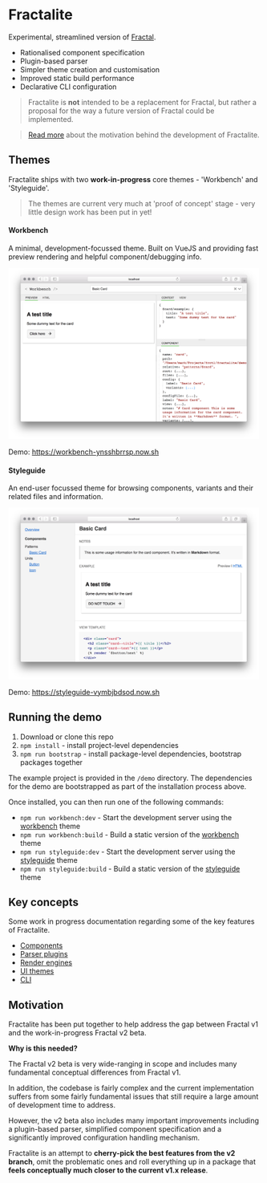 # Fractalite

Experimental, streamlined version of [Fractal](https://fractal.build).

- Rationalised component specification
- Plugin-based parser
- Simpler theme creation and customisation
- Improved static build performance
- Declarative CLI configuration

> Fractalite is **not** intended to be a replacement for Fractal, but rather a proposal for the way a future version of Fractal could be implemented.

> [Read more](#motivation) about the motivation behind the development of Fractalite.

## Themes

Fractalite ships with two **work-in-progress** core themes - 'Workbench' and 'Styleguide'.

> The themes are current very much at 'proof of concept' stage - very little design work has been put in yet!

#### Workbench

A minimal, development-focussed theme. Built on VueJS and providing fast preview rendering and helpful component/debugging info.

<img src="/docs/assets/theme-workbench.png" width="500" alt="Workbench theme">

Demo: https://workbench-ynsshbrrsp.now.sh

#### Styleguide

An end-user focussed theme for browsing components, variants and their related files and information.

<img src="/docs/assets/theme-styleguide.png" width="500" alt="Styleguide theme">

Demo: https://styleguide-vymbjbdsod.now.sh

## Running the demo

1. Download or clone this repo
2. `npm install` - install project-level dependencies
3. `npm run bootstrap` - install package-level dependencies, bootstrap packages together

The example project is provided in the `/demo` directory. The dependencies for the demo are bootstrapped as part of the installation process above.

Once installed, you can then run one of the following commands:

- `npm run workbench:dev` - Start the development server using the [workbench](/docs/ui.md#themes) theme
- `npm run workbench:build` - Build a static version of the [workbench](/docs/ui.md#themes) theme
- `npm run styleguide:dev` - Start the development server using the [styleguide](/docs/ui.md#themes) theme
- `npm run styleguide:build` - Build a static version of the [styleguide](/docs/ui.md#themes) theme


## Key concepts

Some work in progress documentation regarding some of the key features of Fractalite.

- [Components](/docs/components.md)
- [Parser plugins](/docs/plugins.md)
- [Render engines](/docs/engines.md)
- [UI themes](/docs/themes.md)
- [CLI](/docs/cli.md)

## Motivation

Fractalite has been put together to help address the gap between Fractal v1 and the work-in-progress Fractal v2 beta.

**Why is this needed?**

The Fractal v2 beta is very wide-ranging in scope and includes many fundamental conceptual differences from Fractal v1.

In addition, the codebase is fairly complex and the current implementation suffers from some fairly fundamental issues that still require a large amount of development time to address.

However, the v2 beta also includes many important improvements including a plugin-based parser, simplified component specification and a significantly improved configuration handling mechanism.

Fractalite is an attempt to **cherry-pick the best features from the v2 branch**, omit the problematic ones and roll everything up in a package that **feels conceptually much closer to the current v1.x release**.
